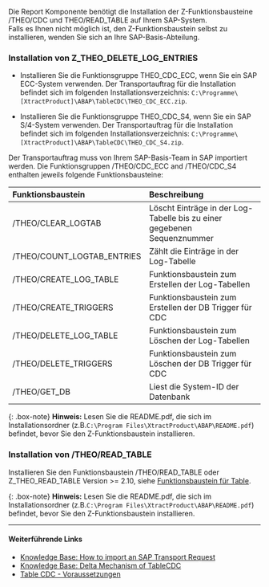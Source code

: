 
Die Report Komponente benötigt die Installation der Z-Funktionsbausteine /THEO/CDC und THEO/READ_TABLE auf Ihrem SAP-System.<br>
Falls es Ihnen nicht möglich ist, den Z-Funktionsbaustein selbst zu installieren, wenden Sie sich an Ihre SAP-Basis-Abteilung.

### Installation von Z_THEO_DELETE_LOG_ENTRIES

- Installieren Sie die Funktionsgruppe THEO_CDC_ECC, wenn Sie ein SAP ECC-System verwenden.
Der Transportauftrag für die Installation befindet sich im folgenden Installationsverzeichnis: `C:\Programme\[XtractProduct]\ABAP\TableCDC\THEO_CDC_ECC.zip`.

- Installieren Sie die Funktionsgruppe THEO_CDC_S4, wenn Sie ein SAP S/4-System verwenden.
Der Transportauftrag für die Installation befindet sich im folgenden Installationsverzeichnis: `C:\Programme\[XtractProduct]\ABAP\TableCDC\THEO_CDC_S4.zip`.

Der Transportauftrag muss von Ihrem SAP-Basis-Team in SAP importiert werden.
Die Funktionsgruppen /THEO/CDC_ECC and /THEO/CDC_S4 enthalten jeweils folgende Funktionsbausteine:

| Funktionsbaustein | Beschreibung |
| :------ |:--- |
| /THEO/CLEAR_LOGTAB | Löscht Einträge in der Log-Tabelle bis zu einer gegebenen Sequenznummer | 
| /THEO/COUNT_LOGTAB_ENTRIES | Zählt die Einträge in der Log-Tabelle |
| /THEO/CREATE_LOG_TABLE | Funktionsbaustein zum Erstellen der Log-Tabellen |
| /THEO/CREATE_TRIGGERS | Funktionsbaustein zum Erstellen der DB Trigger für CDC |
| /THEO/DELETE_LOG_TABLE | Funktionsbaustein zum Löschen der Log-Tabellen |
| /THEO/DELETE_TRIGGERS | Funktionsbaustein zum Löschen der DB Trigger für CDC |
| /THEO/GET_DB | Liest die System-ID der Datenbank |


{: .box-note}
**Hinweis:** Lesen Sie die README.pdf, die sich im Installationsordner (z.B.`C:\Program Files\XtractProduct\ABAP\README.pdf`) befindet, bevor Sie den Z-Funktionsbaustein installieren.

### Installation von /THEO/READ_TABLE

Installieren Sie den Funktionsbaustein /THEO/READ_TABLE oder Z_THEO_READ_TABLE Version >= 2.10, siehe [Funktionsbaustein für Table](./funktionsbaustein-fuer-table-extraktion).

{: .box-note}
**Hinweis:** Lesen Sie die README.pdf, die sich im Installationsordner (z.B.`C:\Program Files\XtractProduct\ABAP\README.pdf`) befindet, bevor Sie den Z-Funktionsbaustein installieren.

****
#### Weiterführende Links
- [Knowledge Base: How to import an SAP Transport Request](https://kb.theobald-software.com/sap/how-to-import-an-sap-transport-request-with-the-transport-management-system-stms)
- [Knowledge Base: Delta Mechanism of TableCDC](https://kb.theobald-software.com/tables/table-cdc-mechanism)
- [Table CDC - Voraussetzungen](../table-cdc#voraussetzungen)

